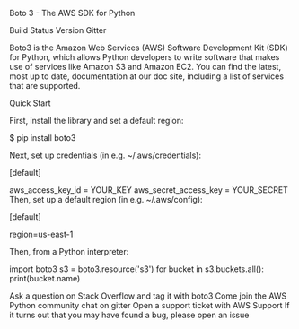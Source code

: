 Boto 3 - The AWS SDK for Python

Build Status Version Gitter

Boto3 is the Amazon Web Services (AWS) Software Development Kit (SDK) for Python, which allows Python developers to write software that makes use of services like Amazon S3 and Amazon EC2. You can find the latest, most up to date, documentation at our doc site, including a list of services that are supported.

Quick Start

First, install the library and set a default region:

$ pip install boto3

Next, set up credentials (in e.g. ~/.aws/credentials):

[default]

aws_access_key_id = YOUR_KEY
aws_secret_access_key = YOUR_SECRET
Then, set up a default region (in e.g. ~/.aws/config):

[default]

region=us-east-1

Then, from a Python interpreter:

import boto3
s3 = boto3.resource('s3')
for bucket in s3.buckets.all():
     print(bucket.name)

Ask a question on Stack Overflow and tag it with boto3
Come join the AWS Python community chat on gitter
Open a support ticket with AWS Support
If it turns out that you may have found a bug, please open an issue

